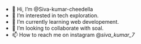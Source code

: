 - 👋 Hi, I’m @Siva-kumar-cheedella
- 👀 I’m interested in tech exploration.
- 🌱 I’m currently learning web developement.
- 💞️ I’m looking to collaborate with soal.
- 📫 How to reach me on instagram @_siva_kumar_7_

<!---
Siva-kumar-cheedella/Siva-kumar-cheedella is a ✨ special ✨ repository because its `README.md` (this file) appears on your GitHub profile.
You can click the Preview link to take a look at your changes.
--->
